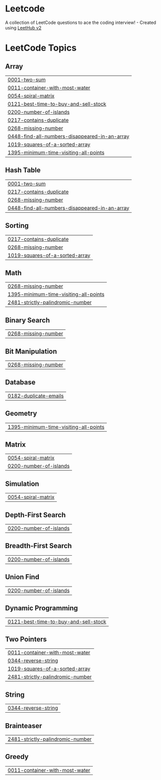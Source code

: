 # Leetcode
A collection of LeetCode questions to ace the coding interview! - Created using [LeetHub v2](https://github.com/arunbhardwaj/LeetHub-2.0)

<!---LeetCode Topics Start-->
# LeetCode Topics
## Array
|  |
| ------- |
| [0001-two-sum](https://github.com/Harsh-it510/Leetcode/tree/master/0001-two-sum) |
| [0011-container-with-most-water](https://github.com/Harsh-it510/Leetcode/tree/master/0011-container-with-most-water) |
| [0054-spiral-matrix](https://github.com/Harsh-it510/Leetcode/tree/master/0054-spiral-matrix) |
| [0121-best-time-to-buy-and-sell-stock](https://github.com/Harsh-it510/Leetcode/tree/master/0121-best-time-to-buy-and-sell-stock) |
| [0200-number-of-islands](https://github.com/Harsh-it510/Leetcode/tree/master/0200-number-of-islands) |
| [0217-contains-duplicate](https://github.com/Harsh-it510/Leetcode/tree/master/0217-contains-duplicate) |
| [0268-missing-number](https://github.com/Harsh-it510/Leetcode/tree/master/0268-missing-number) |
| [0448-find-all-numbers-disappeared-in-an-array](https://github.com/Harsh-it510/Leetcode/tree/master/0448-find-all-numbers-disappeared-in-an-array) |
| [1019-squares-of-a-sorted-array](https://github.com/Harsh-it510/Leetcode/tree/master/1019-squares-of-a-sorted-array) |
| [1395-minimum-time-visiting-all-points](https://github.com/Harsh-it510/Leetcode/tree/master/1395-minimum-time-visiting-all-points) |
## Hash Table
|  |
| ------- |
| [0001-two-sum](https://github.com/Harsh-it510/Leetcode/tree/master/0001-two-sum) |
| [0217-contains-duplicate](https://github.com/Harsh-it510/Leetcode/tree/master/0217-contains-duplicate) |
| [0268-missing-number](https://github.com/Harsh-it510/Leetcode/tree/master/0268-missing-number) |
| [0448-find-all-numbers-disappeared-in-an-array](https://github.com/Harsh-it510/Leetcode/tree/master/0448-find-all-numbers-disappeared-in-an-array) |
## Sorting
|  |
| ------- |
| [0217-contains-duplicate](https://github.com/Harsh-it510/Leetcode/tree/master/0217-contains-duplicate) |
| [0268-missing-number](https://github.com/Harsh-it510/Leetcode/tree/master/0268-missing-number) |
| [1019-squares-of-a-sorted-array](https://github.com/Harsh-it510/Leetcode/tree/master/1019-squares-of-a-sorted-array) |
## Math
|  |
| ------- |
| [0268-missing-number](https://github.com/Harsh-it510/Leetcode/tree/master/0268-missing-number) |
| [1395-minimum-time-visiting-all-points](https://github.com/Harsh-it510/Leetcode/tree/master/1395-minimum-time-visiting-all-points) |
| [2481-strictly-palindromic-number](https://github.com/Harsh-it510/Leetcode/tree/master/2481-strictly-palindromic-number) |
## Binary Search
|  |
| ------- |
| [0268-missing-number](https://github.com/Harsh-it510/Leetcode/tree/master/0268-missing-number) |
## Bit Manipulation
|  |
| ------- |
| [0268-missing-number](https://github.com/Harsh-it510/Leetcode/tree/master/0268-missing-number) |
## Database
|  |
| ------- |
| [0182-duplicate-emails](https://github.com/Harsh-it510/Leetcode/tree/master/0182-duplicate-emails) |
## Geometry
|  |
| ------- |
| [1395-minimum-time-visiting-all-points](https://github.com/Harsh-it510/Leetcode/tree/master/1395-minimum-time-visiting-all-points) |
## Matrix
|  |
| ------- |
| [0054-spiral-matrix](https://github.com/Harsh-it510/Leetcode/tree/master/0054-spiral-matrix) |
| [0200-number-of-islands](https://github.com/Harsh-it510/Leetcode/tree/master/0200-number-of-islands) |
## Simulation
|  |
| ------- |
| [0054-spiral-matrix](https://github.com/Harsh-it510/Leetcode/tree/master/0054-spiral-matrix) |
## Depth-First Search
|  |
| ------- |
| [0200-number-of-islands](https://github.com/Harsh-it510/Leetcode/tree/master/0200-number-of-islands) |
## Breadth-First Search
|  |
| ------- |
| [0200-number-of-islands](https://github.com/Harsh-it510/Leetcode/tree/master/0200-number-of-islands) |
## Union Find
|  |
| ------- |
| [0200-number-of-islands](https://github.com/Harsh-it510/Leetcode/tree/master/0200-number-of-islands) |
## Dynamic Programming
|  |
| ------- |
| [0121-best-time-to-buy-and-sell-stock](https://github.com/Harsh-it510/Leetcode/tree/master/0121-best-time-to-buy-and-sell-stock) |
## Two Pointers
|  |
| ------- |
| [0011-container-with-most-water](https://github.com/Harsh-it510/Leetcode/tree/master/0011-container-with-most-water) |
| [0344-reverse-string](https://github.com/Harsh-it510/Leetcode/tree/master/0344-reverse-string) |
| [1019-squares-of-a-sorted-array](https://github.com/Harsh-it510/Leetcode/tree/master/1019-squares-of-a-sorted-array) |
| [2481-strictly-palindromic-number](https://github.com/Harsh-it510/Leetcode/tree/master/2481-strictly-palindromic-number) |
## String
|  |
| ------- |
| [0344-reverse-string](https://github.com/Harsh-it510/Leetcode/tree/master/0344-reverse-string) |
## Brainteaser
|  |
| ------- |
| [2481-strictly-palindromic-number](https://github.com/Harsh-it510/Leetcode/tree/master/2481-strictly-palindromic-number) |
## Greedy
|  |
| ------- |
| [0011-container-with-most-water](https://github.com/Harsh-it510/Leetcode/tree/master/0011-container-with-most-water) |
<!---LeetCode Topics End-->